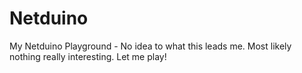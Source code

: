 Netduino
========

My Netduino Playground - No idea to what this leads me. Most likely nothing really interesting. Let me play!
